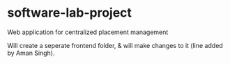 # software-lab-project
Web application for centralized placement management

Will create a seperate frontend folder, & will make changes to it (line added by Aman Singh).
